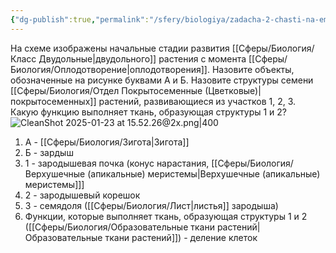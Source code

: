 ```yaml
---
{"dg-publish":true,"permalink":"/sfery/biologiya/zadacha-2-chasti-na-embriogenez-rastenij/","tags":["Ботаника"]}
---
```


На схеме изображены начальные стадии развития [[Сферы/Биология/Класс Двудольные\|двудольного]] растения с момента [[Сферы/Биология/Оплодотворение\|оплодотворения]]. Назовите объекты, обозначенные на рисунке буквами А и Б. Назовите структуры семени [[Сферы/Биология/Отдел Покрытосеменные (Цветковые)\|покрытосеменных]] растений, развивающиеся из участков 1, 2, 3. Какую функцию выполняет ткань, образующая структуры 1 и 2?
![CleanShot 2025-01-23 at 15.52.26@2x.png|400](/img/user/%D0%90%D1%80%D1%85%D0%B8%D0%B2/%D0%9A%D1%8D%D1%88/CleanShot%202025-01-23%20at%2015.52.26@2x.png)
1. А - [[Сферы/Биология/Зигота\|Зигота]]
2. Б - зардыш
3. 1 - зародышевая почка (конус нарастания, [[Сферы/Биология/Верхушечные (апикальные) меристемы\|Верхушечные (апикальные) меристемы]]]
4. 2 - зародышевый корешок
5. 3 - семядоля ([[Сферы/Биология/Лист\|листья]] зародыша)
6. Функции, которые выполняет ткань, образующая структуры 1 и 2 ([[Сферы/Биология/Образовательные ткани растений\|Образовательные ткани растений]]) - деление клеток